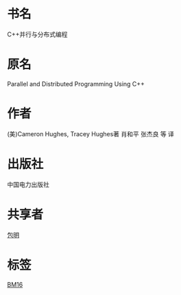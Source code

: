 # 书名 #
C++并行与分布式编程

# 原名 #
Parallel and Distributed Programming Using C++

# 作者 #
(美)Cameron Hughes, Tracey Hughes著
肖和平 张杰良 等 译

# 出版社 #
中国电力出版社

# 共享者 #
[包明](BM.md)

# 标签 #
[BM16](BM16.md)